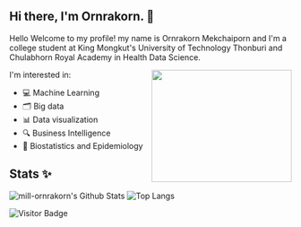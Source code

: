 ## Hi there, I'm Ornrakorn. 👋  

Hello Welcome to my profile! my name is Ornrakorn Mekchaiporn and I'm a college student at King Mongkut's University of Technology Thonburi and Chulabhorn Royal Academy in Health Data Science.

<img src="https://media2.giphy.com/media/PowPs3nkR1PwJCPqtc/giphy.gif" align="right" width="250" height="200" />

 I'm interested in:
- 💻 Machine Learning
- 🗂️ Big data
- 📊 Data visualization
- 🔍 Business Intelligence
- 🧪 Biostatistics and Epidemiology



## Stats ✨
![mill-ornrakorn's Github Stats](https://github-readme-stats.vercel.app/api?username=mill-ornrakorn&count_private=true&show_icons=true&include_all_commits=true)
![Top Langs](https://github-readme-stats.vercel.app/api/top-langs/?username=mill-ornrakorn&hide=TeX&layout=compact)


![Visitor Badge](https://visitor-badge.laobi.icu/badge?page_id=mill-ornrakorn.mill-ornrakorn) 
